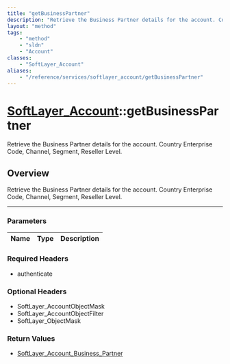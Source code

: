 ```yaml
---
title: "getBusinessPartner"
description: "Retrieve the Business Partner details for the account. Country Enterprise Code, Channel, Segment, Reseller Level."
layout: "method"
tags:
    - "method"
    - "sldn"
    - "Account"
classes:
    - "SoftLayer_Account"
aliases:
    - "/reference/services/softlayer_account/getBusinessPartner"
---
```

# [SoftLayer_Account](/reference/services/SoftLayer_Account)::getBusinessPartner


Retrieve the Business Partner details for the account. Country Enterprise Code, Channel, Segment, Reseller Level.


## Overview 
Retrieve the Business Partner details for the account. Country Enterprise Code, Channel, Segment, Reseller Level.

-----

### Parameters 
|Name | Type | Description |
| --- | --- | --- |


### Required Headers
* authenticate


### Optional Headers
* SoftLayer_AccountObjectMask
* SoftLayer_AccountObjectFilter
* SoftLayer_ObjectMask

### Return Values
* <a href='/reference/datatypes/SoftLayer_Account_Business_Partner'>SoftLayer_Account_Business_Partner </a>




